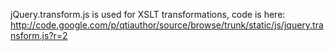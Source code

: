 jQuery.transform.js is used for XSLT transformations, code is here:
http://code.google.com/p/qtiauthor/source/browse/trunk/static/js/jquery.transform.js?r=2
